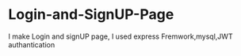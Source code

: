 # Login-and-SignUP-Page
I make Login and signUP page, I used  express Fremwork,mysql,JWT authantication
